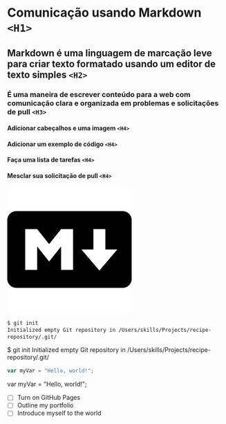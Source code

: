 # Comunicação usando Markdown `<H1>` 
## Markdown é uma linguagem de marcação leve para criar texto formatado usando um editor de texto simples `<H2>` 
### É uma maneira de escrever conteúdo para a web com comunicação clara e organizada em problemas e solicitações de pull `<H3>` 
#### Adicionar cabeçalhos e uma imagem `<H4>` 
#### Adicionar um exemplo de código `<H4>` 
#### Faça uma lista de tarefas `<H4>` 
#### Mesclar sua solicitação de pull `<H4>` 

![Imagem of Pixels](https://raw.githubusercontent.com/github/explore/80688e429a7d4ef2fca1e82350fe8e3517d3494d/topics/markdown/markdown.png) 

```
$ git init
Initialized empty Git repository in /Users/skills/Projects/recipe-repository/.git/
```

$ git init
Initialized empty Git repository in /Users/skills/Projects/recipe-repository/.git/

``` javascript
var myVar = "Hello, world!";
```

var myVar = "Hello, world!";

- [ ] Turn on GitHub Pages
- [ ] Outline my portfolio
- [ ] Introduce myself to the world 
